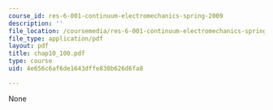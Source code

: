 ```yaml
---
course_id: res-6-001-continuum-electromechanics-spring-2009
description: ''
file_location: /coursemedia/res-6-001-continuum-electromechanics-spring-2009/4e656c6af6de1643dffe830b626d6fa8_chap10_100.pdf
file_type: application/pdf
layout: pdf
title: chap10_100.pdf
type: course
uid: 4e656c6af6de1643dffe830b626d6fa8

---
```

None